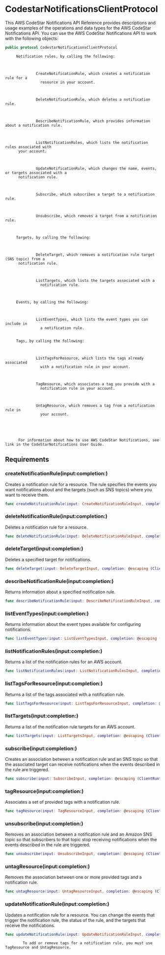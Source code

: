 # CodestarNotificationsClientProtocol

This AWS CodeStar Notifications API Reference provides descriptions and usage examples of the
operations and data types for the AWS CodeStar Notifications API. You can use the AWS CodeStar Notifications API
to work with the following objects:​

``` swift
public protocol CodestarNotificationsClientProtocol 
```

``` 
     Notification rules, by calling the following:



              CreateNotificationRule, which creates a notification rule for a
                resource in your account.



              DeleteNotificationRule, which deletes a notification rule.



              DescribeNotificationRule, which provides information about a notification rule.



              ListNotificationRules, which lists the notification rules associated with
      your account.



              UpdateNotificationRule, which changes the name, events, or targets associated with a
      notification rule.



              Subscribe, which subscribes a target to a notification rule.



              Unsubscribe, which removes a target from a notification rule.



     Targets, by calling the following:



              DeleteTarget, which removes a notification rule target (SNS topic) from a
      notification rule.



              ListTargets, which lists the targets associated with a
                notification rule.



     Events, by calling the following:



              ListEventTypes, which lists the event types you can include in
                a notification rule.


     Tags, by calling the following:



              ListTagsForResource, which lists the tags already associated
                with a notification rule in your account.



              TagResource, which associates a tag you provide with a
                notification rule in your account.



              UntagResource, which removes a tag from a notification rule in
                your account.





      For information about how to use AWS CodeStar Notifications, see link in the CodeStarNotifications User Guide.
```

## Requirements

### createNotificationRule(input:​completion:​)

Creates a notification rule for a resource. The rule specifies the events you want
notifications about and the targets (such as SNS topics) where you want to receive
them.

``` swift
func createNotificationRule(input: CreateNotificationRuleInput, completion: @escaping (ClientRuntime.SdkResult<CreateNotificationRuleOutputResponse, CreateNotificationRuleOutputError>) -> Void)
```

### deleteNotificationRule(input:​completion:​)

Deletes a notification rule for a resource.

``` swift
func deleteNotificationRule(input: DeleteNotificationRuleInput, completion: @escaping (ClientRuntime.SdkResult<DeleteNotificationRuleOutputResponse, DeleteNotificationRuleOutputError>) -> Void)
```

### deleteTarget(input:​completion:​)

Deletes a specified target for notifications.

``` swift
func deleteTarget(input: DeleteTargetInput, completion: @escaping (ClientRuntime.SdkResult<DeleteTargetOutputResponse, DeleteTargetOutputError>) -> Void)
```

### describeNotificationRule(input:​completion:​)

Returns information about a specified notification rule.

``` swift
func describeNotificationRule(input: DescribeNotificationRuleInput, completion: @escaping (ClientRuntime.SdkResult<DescribeNotificationRuleOutputResponse, DescribeNotificationRuleOutputError>) -> Void)
```

### listEventTypes(input:​completion:​)

Returns information about the event types available for configuring notifications.

``` swift
func listEventTypes(input: ListEventTypesInput, completion: @escaping (ClientRuntime.SdkResult<ListEventTypesOutputResponse, ListEventTypesOutputError>) -> Void)
```

### listNotificationRules(input:​completion:​)

Returns a list of the notification rules for an AWS account.

``` swift
func listNotificationRules(input: ListNotificationRulesInput, completion: @escaping (ClientRuntime.SdkResult<ListNotificationRulesOutputResponse, ListNotificationRulesOutputError>) -> Void)
```

### listTagsForResource(input:​completion:​)

Returns a list of the tags associated with a notification rule.

``` swift
func listTagsForResource(input: ListTagsForResourceInput, completion: @escaping (ClientRuntime.SdkResult<ListTagsForResourceOutputResponse, ListTagsForResourceOutputError>) -> Void)
```

### listTargets(input:​completion:​)

Returns a list of the notification rule targets for an AWS account.

``` swift
func listTargets(input: ListTargetsInput, completion: @escaping (ClientRuntime.SdkResult<ListTargetsOutputResponse, ListTargetsOutputError>) -> Void)
```

### subscribe(input:​completion:​)

Creates an association between a notification rule and an SNS topic so that the
associated target can receive notifications when the events described in the rule are
triggered.

``` swift
func subscribe(input: SubscribeInput, completion: @escaping (ClientRuntime.SdkResult<SubscribeOutputResponse, SubscribeOutputError>) -> Void)
```

### tagResource(input:​completion:​)

Associates a set of provided tags with a notification rule.

``` swift
func tagResource(input: TagResourceInput, completion: @escaping (ClientRuntime.SdkResult<TagResourceOutputResponse, TagResourceOutputError>) -> Void)
```

### unsubscribe(input:​completion:​)

Removes an association between a notification rule and an Amazon SNS topic so that
subscribers to that topic stop receiving notifications when the events described in the
rule are triggered.

``` swift
func unsubscribe(input: UnsubscribeInput, completion: @escaping (ClientRuntime.SdkResult<UnsubscribeOutputResponse, UnsubscribeOutputError>) -> Void)
```

### untagResource(input:​completion:​)

Removes the association between one or more provided tags and a notification
rule.

``` swift
func untagResource(input: UntagResourceInput, completion: @escaping (ClientRuntime.SdkResult<UntagResourceOutputResponse, UntagResourceOutputError>) -> Void)
```

### updateNotificationRule(input:​completion:​)

Updates a notification rule for a resource. You can change the events that trigger the
notification rule, the status of the rule, and the targets that receive the
notifications.

``` swift
func updateNotificationRule(input: UpdateNotificationRuleInput, completion: @escaping (ClientRuntime.SdkResult<UpdateNotificationRuleOutputResponse, UpdateNotificationRuleOutputError>) -> Void)
```

``` 
        To add or remove tags for a notification rule, you must use TagResource and UntagResource.
```
